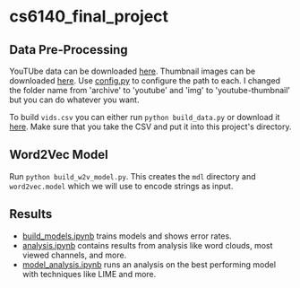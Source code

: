 # cs6140_final_project

## Data Pre-Processing

YouTUbe data can be downloaded [here](https://www.kaggle.com/datasnaek/youtube-new/download). Thumbnail images can be downloaded [here](https://www.kaggle.com/kamalhaddad/thumbnail-images/download). Use [config.py](./config.py) to configure the path to each. I changed the folder name from 'archive' to 'youtube' and 'img' to 'youtube-thumbnail' but you can do whatever you want.

To build `vids.csv` you can either run `python build_data.py` or download it [here](https://www.kaggle.com/kamalhaddad/vidswithencoding/download). Make sure that you take the CSV and put it into this project's directory.

## Word2Vec Model

Run `python build_w2v_model.py`. This creates the `mdl` directory and `word2vec.model` which we will use to encode strings as input.

## Results

- [build_models.ipynb](build_models.ipynb) trains models and shows error rates.
- [analysis.ipynb](analysis.ipynb) contains results from analysis like word clouds, most viewed channels, and more.
- [model_analysis.ipynb](model_analysis.ipynb) runs an analysis on the best performing model with techniques like LIME and more. 

